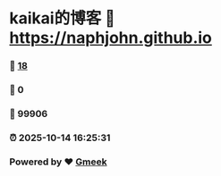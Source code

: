 # kaikai的博客 :link: https://naphjohn.github.io 
### :page_facing_up: [18](https://naphjohn.github.io/tag.html) 
### :speech_balloon: 0 
### :hibiscus: 99906 
### :alarm_clock: 2025-10-14 16:25:31 
### Powered by :heart: [Gmeek](https://github.com/Meekdai/Gmeek)
